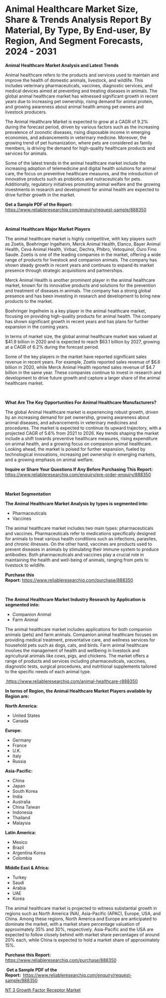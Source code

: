 <p><h1>Animal Healthcare Market Size, Share & Trends Analysis Report By Material, By Type, By End-user, By Region, And Segment Forecasts, 2024 - 2031</h1></p><p><strong>Animal Healthcare Market Analysis and Latest Trends</strong></p>
<p><p>Animal healthcare refers to the products and services used to maintain and improve the health of domestic animals, livestock, and wildlife. This includes veterinary pharmaceuticals, vaccines, diagnostic services, and medical devices aimed at preventing and treating diseases in animals. The global animal healthcare market has witnessed significant growth in recent years due to increasing pet ownership, rising demand for animal protein, and growing awareness about animal health among pet owners and livestock producers.</p><p>The Animal Healthcare Market is expected to grow at a CAGR of 9.2% during the forecast period, driven by various factors such as the increasing prevalence of zoonotic diseases, rising disposable income in emerging economies, and advancements in veterinary medicine. Moreover, the growing trend of pet humanization, where pets are considered as family members, is driving the demand for high-quality healthcare products and services for animals.</p><p>Some of the latest trends in the animal healthcare market include the increasing adoption of telemedicine and digital health solutions for animal care, the focus on preventive healthcare measures, and the introduction of innovative products such as probiotics and nutraceuticals for pets. Additionally, regulatory initiatives promoting animal welfare and the growing investments in research and development for animal health are expected to drive further growth in the market.</p></p>
<p><strong>Get a Sample PDF of the Report:&nbsp;</strong> <a href="https://www.reliableresearchiq.com/enquiry/request-sample/888350">https://www.reliableresearchiq.com/enquiry/request-sample/888350</a></p>
<p>&nbsp;</p>
<p><strong>Animal Healthcare Major Market Players</strong></p>
<p><p>The animal healthcare market is highly competitive, with key players such as Zoetis, Boehringer Ingelheim, Merck Animal Health, Elanco, Bayer Animal Health, Ceva Animal Health, Virbac, Dechra, Phibro, Vetoquinol, Ouro Fino Saude. Zoetis is one of the leading companies in the market, offering a wide range of products for livestock and companion animals. The company has shown steady growth in recent years and continues to expand its market presence through strategic acquisitions and partnerships.</p><p>Merck Animal Health is another prominent player in the animal healthcare market, known for its innovative products and solutions for the prevention and treatment of diseases in animals. The company has a strong global presence and has been investing in research and development to bring new products to the market.</p><p>Boehringer Ingelheim is a key player in the animal healthcare market, focusing on providing high-quality products for animal health. The company has shown significant growth in recent years and has plans for further expansion in the coming years.</p><p>In terms of market size, the global animal healthcare market was valued at $41.9 billion in 2020 and is expected to reach $63.1 billion by 2027, growing at a CAGR of 6.2% during the forecast period. </p><p>Some of the key players in the market have reported significant sales revenue in recent years. For example, Zoetis reported sales revenue of $6.6 billion in 2020, while Merck Animal Health reported sales revenue of $4.7 billion in the same year. These companies continue to invest in research and development to drive future growth and capture a larger share of the animal healthcare market.</p></p>
<p>&nbsp;</p>
<p><strong>What Are The Key Opportunities For Animal Healthcare Manufacturers?</strong></p>
<p><p>The global Animal Healthcare market is experiencing robust growth, driven by an increasing demand for pet ownership, growing awareness about animal diseases, and advancements in veterinary medicines and procedures. The market is expected to continue its upward trajectory, with a projected CAGR of 5.6% from 2021 to 2026. Key trends shaping the market include a shift towards preventive healthcare measures, rising expenditure on animal health, and a growing focus on companion animal healthcare. Looking ahead, the market is poised for further expansion, fueled by technological innovations, increasing pet ownership in emerging markets, and a growing emphasis on animal welfare.</p></p>
<p><strong>Inquire or Share Your Questions If Any Before Purchasing This Report:</strong> <a href="https://www.reliableresearchiq.com/enquiry/pre-order-enquiry/888350">https://www.reliableresearchiq.com/enquiry/pre-order-enquiry/888350</a></p>
<p>&nbsp;</p>
<p><strong>Market Segmentation</strong></p>
<p><strong>The Animal Healthcare Market Analysis by types is segmented into:</strong></p>
<p><ul><li>Pharmaceuticals</li><li>Vaccines</li></ul></p>
<p><p>The animal healthcare market includes two main types: pharmaceuticals and vaccines. Pharmaceuticals refer to medications specifically designed for animals to treat various health conditions such as infections, parasites, and chronic illnesses. On the other hand, vaccines are products used to prevent diseases in animals by stimulating their immune system to produce antibodies. Both pharmaceuticals and vaccines play a crucial role in maintaining the health and well-being of animals, ranging from pets to livestock to wildlife.</p></p>
<p><strong>Purchase this Report:&nbsp;</strong><a href="https://www.reliableresearchiq.com/purchase/888350">https://www.reliableresearchiq.com/purchase/888350</a></p>
<p>&nbsp;</p>
<p><strong>The Animal Healthcare Market Industry Research by Application is segmented into:</strong></p>
<p><ul><li>Companion Animal</li><li>Farm Animal</li></ul></p>
<p><p>The animal healthcare market includes applications for both companion animals (pets) and farm animals. Companion animal healthcare focuses on providing medical treatment, preventative care, and wellness services for household pets such as dogs, cats, and birds. Farm animal healthcare involves the management of health and wellbeing in livestock and agricultural animals like cows, pigs, and chickens. The market offers a range of products and services including pharmaceuticals, vaccines, diagnostic tests, surgical procedures, and nutritional supplements tailored to the specific needs of each animal type.</p></p>
<p><a href="https://www.reliableresearchiq.com/animal-healthcare-r888350">&nbsp;https://www.reliableresearchiq.com/animal-healthcare-r888350</a></p>
<p><strong>In terms of Region, the Animal Healthcare Market Players available by Region are:</strong></p>
<p>
    <p> <strong> North America: </strong>
        <ul>
            <li>United States</li>
            <li>Canada</li>
        </ul>
        </p> 
    <p> <strong> Europe: </strong>
        <ul>
            <li>Germany</li>
            <li>France</li>
            <li>U.K.</li>
            <li>Italy</li>
            <li>Russia</li>
        </ul>
        </p> 
    <p> <strong> Asia-Pacific: </strong>
        <ul>
            <li>China</li>
            <li>Japan</li>
            <li>South Korea</li>
            <li>India</li>
            <li>Australia</li>
            <li>China Taiwan</li>
            <li>Indonesia</li>
            <li>Thailand</li>
            <li>Malaysia</li>
        </ul>
        </p> 
    <p> <strong> Latin America: </strong>
        <ul>
            <li>Mexico</li>
            <li>Brazil</li>
            <li>Argentina Korea</li>
            <li>Colombia</li>
        </ul>
        </p> 
    <p> <strong> Middle East & Africa: </strong>
        <ul>
            <li>Turkey</li>
            <li>Saudi</li>
            <li>Arabia</li>
            <li>UAE</li>
            <li>Korea</li>
        </ul>
    </p>
    </p>
<p><p>The animal healthcare market is projected to witness substantial growth in regions such as North America (NA), Asia-Pacific (APAC), Europe, USA, and China. Among these regions, North America and Europe are anticipated to dominate the market, with a market share percentage valuation of approximately 35% and 30%, respectively. Asia-Pacific and the USA are expected to follow closely behind with market share percentages of around 20% each, while China is expected to hold a market share of approximately 15%.</p></p>
<p><strong>Purchase this Report: </strong><a href="https://www.reliableresearchiq.com/purchase/888350">https://www.reliableresearchiq.com/purchase/888350</a></p>
<p>&nbsp;<strong>Get a Sample PDF of the Report:&nbsp;&nbsp;</strong><a href="https://www.reliableresearchiq.com/enquiry/request-sample/888350">https://www.reliableresearchiq.com/enquiry/request-sample/888350</a></p>
<p><strong></strong></p>
<p><p><a href="https://github.com/alexxisgm/Market-Research-Report-List-2/blob/main/nt-3-growth-factor-receptor-market.md">NT 3 Growth Factor Receptor Market</a></p></p>